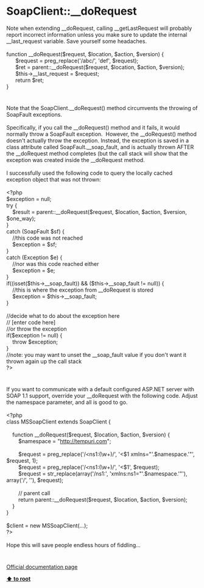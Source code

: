 # SoapClient::__doRequest




<div class="phpcode"><span class="html">
Note when extending __doRequest, calling __getLastRequest will probably report incorrect information unless you make sure to update the internal __last_request variable. Save yourself some headaches.<br><br>function __doRequest($request, $location, $action, $version) {<br>&#xA0; &#xA0; &#xA0; $request = preg_replace(&apos;/abc/&apos;, &apos;def&apos;, $request);<br>&#xA0; &#xA0; &#xA0; $ret = parent::__doRequest($request, $location, $action, $version);<br>&#xA0; &#xA0; &#xA0; $this-&gt;__last_request = $request;<br>&#xA0; &#xA0; &#xA0; return $ret;<br>}</span>
</div>
  

#


<div class="phpcode"><span class="html">
Note that the SoapClient.__doRequest() method circumvents the throwing of SoapFault exceptions.
<br>
<br>Specifically, if you call the __doRequest() method and it fails, it would normally throw a SoapFault exception.&#xA0; However, the __doRequest() method doesn&apos;t actually throw the exception. Instead, the exception is saved in a class attribute called SoapFault.__soap_fault, and is actually thrown AFTER the __doRequest method completes (but the call stack will show that the exception was created inside the __doRequest method.
<br>
<br>I successfully used the following code to query the locally cached exception object that was not thrown:
<br>
<br><span class="default">&lt;?php
<br>$exception </span><span class="keyword">= </span><span class="default">null</span><span class="keyword">;
<br>try {
<br>&#xA0; &#xA0; </span><span class="default">$result </span><span class="keyword">= </span><span class="default">parent</span><span class="keyword">::</span><span class="default">__doRequest</span><span class="keyword">(</span><span class="default">$request</span><span class="keyword">, </span><span class="default">$location</span><span class="keyword">, </span><span class="default">$action</span><span class="keyword">, </span><span class="default">$version</span><span class="keyword">, </span><span class="default">$one_way</span><span class="keyword">);
<br>}
<br>catch (</span><span class="default">SoapFault $sf</span><span class="keyword">) {
<br>&#xA0; &#xA0; </span><span class="comment">//this code was not reached&#xA0; &#xA0; 
<br>&#xA0; &#xA0; </span><span class="default">$exception </span><span class="keyword">= </span><span class="default">$sf</span><span class="keyword">;
<br>}
<br>catch (</span><span class="default">Exception $e</span><span class="keyword">) {
<br>&#xA0; &#xA0; </span><span class="comment">//nor was this code reached either
<br>&#xA0; &#xA0; </span><span class="default">$exception </span><span class="keyword">= </span><span class="default">$e</span><span class="keyword">;
<br>}
<br>if((isset(</span><span class="default">$this</span><span class="keyword">-&gt;</span><span class="default">__soap_fault</span><span class="keyword">)) &amp;&amp; (</span><span class="default">$this</span><span class="keyword">-&gt;</span><span class="default">__soap_fault </span><span class="keyword">!= </span><span class="default">null</span><span class="keyword">)) {
<br>&#xA0; &#xA0; </span><span class="comment">//this is where the exception from __doRequest is stored
<br>&#xA0; &#xA0; </span><span class="default">$exception </span><span class="keyword">= </span><span class="default">$this</span><span class="keyword">-&gt;</span><span class="default">__soap_fault</span><span class="keyword">;
<br>}
<br>
<br></span><span class="comment">//decide what to do about the exception here
<br>// [enter code here]
<br>//or throw the exception
<br></span><span class="keyword">if(</span><span class="default">$exception </span><span class="keyword">!= </span><span class="default">null</span><span class="keyword">) {
<br>&#xA0; &#xA0; throw </span><span class="default">$exception</span><span class="keyword">;
<br>}
<br></span><span class="comment">//note: you may want to unset the __soap_fault value if you don&apos;t want it thrown again up the call stack
<br></span><span class="default">?&gt;</span>
</span>
</div>
  

#


<div class="phpcode"><span class="html">
If you want to communicate with a default configured ASP.NET server with SOAP 1.1 support, override your __doRequest with the following code. Adjust the namespace parameter, and all is good to go.<br><br><span class="default">&lt;?php<br></span><span class="keyword">class </span><span class="default">MSSoapClient </span><span class="keyword">extends </span><span class="default">SoapClient </span><span class="keyword">{<br><br>&#xA0; &#xA0; function </span><span class="default">__doRequest</span><span class="keyword">(</span><span class="default">$request</span><span class="keyword">, </span><span class="default">$location</span><span class="keyword">, </span><span class="default">$action</span><span class="keyword">, </span><span class="default">$version</span><span class="keyword">) {<br>&#xA0; &#xA0; &#xA0; &#xA0; </span><span class="default">$namespace </span><span class="keyword">= </span><span class="string">&quot;<a href="http://tempuri.com" rel="nofollow" target="_blank">http://tempuri.com</a>&quot;</span><span class="keyword">;<br><br>&#xA0; &#xA0; &#xA0; &#xA0; </span><span class="default">$request </span><span class="keyword">= </span><span class="default">preg_replace</span><span class="keyword">(</span><span class="string">&apos;/&lt;ns1:(\w+)/&apos;</span><span class="keyword">, </span><span class="string">&apos;&lt;$1 xmlns=&quot;&apos;</span><span class="keyword">.</span><span class="default">$namespace</span><span class="keyword">.</span><span class="string">&apos;&quot;&apos;</span><span class="keyword">, </span><span class="default">$request</span><span class="keyword">, </span><span class="default">1</span><span class="keyword">);<br>&#xA0; &#xA0; &#xA0; &#xA0; </span><span class="default">$request </span><span class="keyword">= </span><span class="default">preg_replace</span><span class="keyword">(</span><span class="string">&apos;/&lt;ns1:(\w+)/&apos;</span><span class="keyword">, </span><span class="string">&apos;&lt;$1&apos;</span><span class="keyword">, </span><span class="default">$request</span><span class="keyword">);<br>&#xA0; &#xA0; &#xA0; &#xA0; </span><span class="default">$request </span><span class="keyword">= </span><span class="default">str_replace</span><span class="keyword">(array(</span><span class="string">&apos;/ns1:&apos;</span><span class="keyword">, </span><span class="string">&apos;xmlns:ns1=&quot;&apos;</span><span class="keyword">.</span><span class="default">$namespace</span><span class="keyword">.</span><span class="string">&apos;&quot;&apos;</span><span class="keyword">), array(</span><span class="string">&apos;/&apos;</span><span class="keyword">, </span><span class="string">&apos;&apos;</span><span class="keyword">), </span><span class="default">$request</span><span class="keyword">);<br><br>&#xA0; &#xA0; &#xA0; &#xA0; </span><span class="comment">// parent call<br>&#xA0; &#xA0; &#xA0; &#xA0; </span><span class="keyword">return </span><span class="default">parent</span><span class="keyword">::</span><span class="default">__doRequest</span><span class="keyword">(</span><span class="default">$request</span><span class="keyword">, </span><span class="default">$location</span><span class="keyword">, </span><span class="default">$action</span><span class="keyword">, </span><span class="default">$version</span><span class="keyword">);<br>&#xA0; &#xA0; }<br>}<br><br></span><span class="default">$client </span><span class="keyword">= new </span><span class="default">MSSoapClient</span><span class="keyword">(...);<br></span><span class="default">?&gt;<br></span><br>Hope this will save people endless hours of fiddling...</span>
</div>
  

#

[Official documentation page](https://www.php.net/manual/en/soapclient.dorequest.php)

**[⬆ to root](/)**